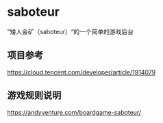 # saboteur

"矮人金矿（saboteur）“的一个简单的游戏后台

## 项目参考

https://cloud.tencent.com/developer/article/1914079

## 游戏规则说明

https://andyventure.com/boardgame-saboteur/


